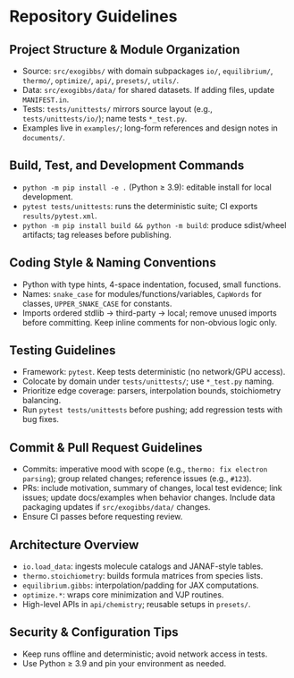# Repository Guidelines

## Project Structure & Module Organization
- Source: `src/exogibbs/` with domain subpackages `io/`, `equilibrium/`, `thermo/`, `optimize/`, `api/`, `presets/`, `utils/`.
- Data: `src/exogibbs/data/` for shared datasets. If adding files, update `MANIFEST.in`.
- Tests: `tests/unittests/` mirrors source layout (e.g., `tests/unittests/io/`); name tests `*_test.py`.
- Examples live in `examples/`; long-form references and design notes in `documents/`.

## Build, Test, and Development Commands
- `python -m pip install -e .` (Python ≥ 3.9): editable install for local development.
- `pytest tests/unittests`: runs the deterministic suite; CI exports `results/pytest.xml`.
- `python -m pip install build && python -m build`: produce sdist/wheel artifacts; tag releases before publishing.

## Coding Style & Naming Conventions
- Python with type hints, 4-space indentation, focused, small functions.
- Names: `snake_case` for modules/functions/variables, `CapWords` for classes, `UPPER_SNAKE_CASE` for constants.
- Imports ordered stdlib → third-party → local; remove unused imports before committing. Keep inline comments for non-obvious logic only.

## Testing Guidelines
- Framework: `pytest`. Keep tests deterministic (no network/GPU access).
- Colocate by domain under `tests/unittests/`; use `*_test.py` naming.
- Prioritize edge coverage: parsers, interpolation bounds, stoichiometry balancing.
- Run `pytest tests/unittests` before pushing; add regression tests with bug fixes.

## Commit & Pull Request Guidelines
- Commits: imperative mood with scope (e.g., `thermo: fix electron parsing`); group related changes; reference issues (e.g., `#123`).
- PRs: include motivation, summary of changes, local test evidence; link issues; update docs/examples when behavior changes. Include data packaging updates if `src/exogibbs/data/` changes.
- Ensure CI passes before requesting review.

## Architecture Overview
- `io.load_data`: ingests molecule catalogs and JANAF-style tables.
- `thermo.stoichiometry`: builds formula matrices from species lists.
- `equilibrium.gibbs`: interpolation/padding for JAX computations.
- `optimize.*`: wraps core minimization and VJP routines.
- High-level APIs in `api/chemistry`; reusable setups in `presets/`.

## Security & Configuration Tips
- Keep runs offline and deterministic; avoid network access in tests.
- Use Python ≥ 3.9 and pin your environment as needed.

